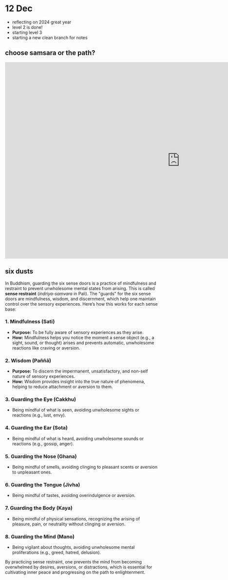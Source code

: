# 12 Dec

- reflecting on 2024 great year
- level 2 is done!
- starting level 3
- starting a new clean branch for notes

## choose samsara or the path?

<iframe width="1145" height="644" src="https://www.youtube.com/embed/KFjC1yG1N5Q?list=PLGY2UhH7nNtLUtjap8EvMUU9ohIHU3f6x" title="Buddhism vs. The World" frameborder="0" allow="accelerometer; autoplay; clipboard-write; encrypted-media; gyroscope; picture-in-picture; web-share" referrerpolicy="strict-origin-when-cross-origin" allowfullscreen></iframe>

## six dusts

In Buddhism, guarding the six sense doors is a practice of mindfulness and restraint to prevent unwholesome mental states from arising. This is called **sense restraint** (*indriya-saṃvara* in Pali). The "guards" for the six sense doors are mindfulness, wisdom, and discernment, which help one maintain control over the sensory experiences. Here’s how this works for each sense base:

### 1. **Mindfulness (Sati)**

- **Purpose:** To be fully aware of sensory experiences as they arise.
- **How:** Mindfulness helps you notice the moment a sense object (e.g., a sight, sound, or thought) arises and prevents automatic, unwholesome reactions like craving or aversion.

### 2. **Wisdom (Paññā)**

- **Purpose:** To discern the impermanent, unsatisfactory, and non-self nature of sensory experiences.
- **How:** Wisdom provides insight into the true nature of phenomena, helping to reduce attachment or aversion to them.

### 3. **Guarding the Eye (Cakkhu)**

- Being mindful of what is seen, avoiding unwholesome sights or reactions (e.g., lust, envy).

### 4. **Guarding the Ear (Sota)**

- Being mindful of what is heard, avoiding unwholesome sounds or reactions (e.g., gossip, anger).

### 5. **Guarding the Nose (Ghana)**

- Being mindful of smells, avoiding clinging to pleasant scents or aversion to unpleasant ones.

### 6. **Guarding the Tongue (Jivha)**

- Being mindful of tastes, avoiding overindulgence or aversion.

### 7. **Guarding the Body (Kaya)**

- Being mindful of physical sensations, recognizing the arising of pleasure, pain, or neutrality without clinging or aversion.

### 8. **Guarding the Mind (Mano)**

- Being vigilant about thoughts, avoiding unwholesome mental proliferations (e.g., greed, hatred, delusion).

By practicing sense restraint, one prevents the mind from becoming overwhelmed by desires, aversions, or distractions, which is essential for cultivating inner peace and progressing on the path to enlightenment.
